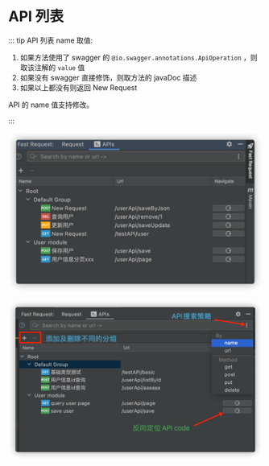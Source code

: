 # API 列表

::: tip API 列表 name 取值:

1. 如果方法使用了 swagger 的 `@io.swagger.annotations.ApiOperation` ，则取该注解的 `value` 值
1. 如果没有 swagger 直接修饰，则取方法的 javaDoc 描述
1. 如果以上都没有则返回 New Request

API 的 name 值支持修改。

:::

![api](/img/apis_hd.png "API列表")

![apiManager](/img/apiManager.png "API管理")
